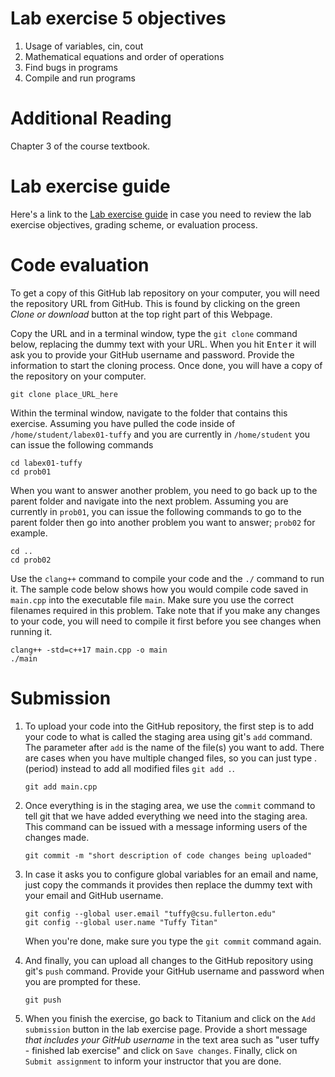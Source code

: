 #  Lab exercise 5 objectives
1. Usage of variables, cin, cout
2. Mathematical equations and order of operations
3. Find bugs in programs
4. Compile and run programs

# Additional Reading
Chapter 3 of the course textbook.

# Lab exercise guide
Here's a link to the [Lab exercise guide](https://drive.google.com/open?id=1MCaTFhxM1wIeC-Iwr1FC4Fw1mVVVRXh7) in case you need to review the lab exercise objectives, grading scheme, or evaluation process.

# Code evaluation
To get a copy of this GitHub lab repository on your computer, you will need the repository URL from GitHub. This is found by clicking on the green *Clone or download* button at the top right part of this Webpage.

Copy the URL and in a terminal window, type the `git clone` command below, replacing the dummy text with your URL. When you hit <kbd>Enter</kbd> it will ask you to provide your GitHub username and password. Provide the information to start the cloning process. Once done, you will have a copy of the repository on your computer.

```
git clone place_URL_here
```

Within the terminal window, navigate to the folder that contains this exercise. Assuming you have pulled the code inside of `/home/student/labex01-tuffy` and you are currently in `/home/student` you can issue the following commands

```
cd labex01-tuffy
cd prob01
```

When you want to answer another problem, you need to go back up to the parent folder and navigate into the next problem. Assuming you are currently in `prob01`, you can issue the following commands to go to the parent folder then go into another problem you want to answer; `prob02` for example.

```
cd ..
cd prob02
```

Use the `clang++` command to compile your code and the `./` command to run it. The sample code below shows how you would compile code saved in `main.cpp` into the executable file `main`. Make sure you use the correct filenames required in this problem. Take note that if you make any changes to your code, you will need to compile it first before you see changes when running it.

```
clang++ -std=c++17 main.cpp -o main
./main
```

# Submission
1. To upload your code into the GitHub repository, the first step is to add your code to what is called the staging area using git's `add` command. The parameter after `add` is the name of the file(s) you want to add. There are cases when you have multiple changed files, so you can just type . (period) instead to add all modified files `git add .`.

    ```
    git add main.cpp
    ```

1. Once everything is in the staging area, we use the `commit` command to tell git that we have added everything we need into the staging area. This command can be issued with a message informing users of the changes made.

    ```
    git commit -m "short description of code changes being uploaded"
    ```

1. In case it asks you to configure global variables for an email and name, just copy the commands it provides then replace the dummy text with your email and GitHub username.

    ```
    git config --global user.email "tuffy@csu.fullerton.edu"
    git config --global user.name "Tuffy Titan"
    ```

    When you're done, make sure you type the `git commit` command again.

1. And finally, you can upload all changes to the GitHub repository using git's `push` command. Provide your GitHub username and password when you are prompted for these.

    ```
    git push
    ```

1. When you finish the exercise, go back to Titanium and click on the `Add submission` button in the lab exercise page. Provide a short message *that includes your GitHub username* in the text area such as "user tuffy - finished lab exercise" and click on `Save changes`. Finally, click on `Submit assignment` to inform your instructor that you are done.
